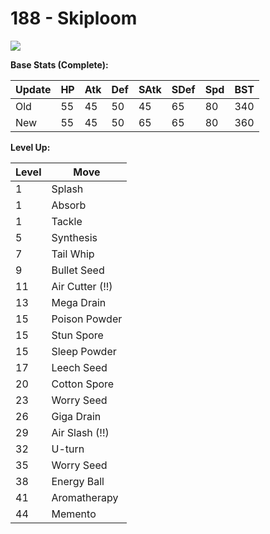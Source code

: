 # 188 - Skiploom
![][188]

**Base Stats (Complete):**

Update | HP | Atk | Def | SAtk | SDef | Spd | BST
---    | ---| --- | --- | ---  | ---  | --- | ---
Old    | 55 |  45 |  50 |  45  |  65  |  80  |  340
New    | 55 |  45 |  50 |  65  |  65  |  80  |  360

**Level Up:**

Level | Move
---   | ---
  1   | Splash
  1   | Absorb
  1   | Tackle
  5   | Synthesis
  7   | Tail Whip
  9   | Bullet Seed
 11   | Air Cutter (!!)
 13   | Mega Drain
 15   | Poison Powder
 15   | Stun Spore
 15   | Sleep Powder
 17   | Leech Seed
 20   | Cotton Spore
 23   | Worry Seed
 26   | Giga Drain
 29   | Air Slash (!!)
 32   | U-turn
 35   | Worry Seed
 38   | Energy Ball
 41   | Aromatherapy
 44   | Memento



[188]: /img/pokemon/188.png
